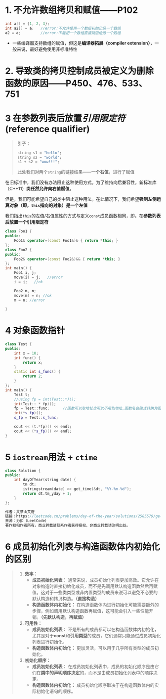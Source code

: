 # 1. 不允许数组拷贝和赋值——P102

``` cpp
int a[] = {1, 2, 3};
int a2[] = a;	//error:不允许使用一个数组初始化另一个数组
a2 = a; 		//error:不能把一个数组直接赋值给另一个数组
```

- 一些编译器支持数组的赋值，但这是**编译器拓展（compiler extension）**，一般来说，最好避免使用非标准特性

# 2. 导致类的拷贝控制成员被定义为删除函数的原因——P450、476、533、751



# 3 在参数列表后放置*引用限定符*(reference qualifier)

> 引子：
>
> ```cpp
> string s1 = "hello";
> string s2 = "world";
> s1 + s2 = "wow!!!";
> ```
>
> 此处我们对两个`string`的链接结果——**一个右值**，进行了赋值

在旧标准中，我们没有办法阻止这种使用方式。为了维持向后兼容性，新标准库（C++11）类**任然允许向右值赋值**。

但是，我们可能希望自己的类中阻止这种用法。在此情况下，我们希望**强制左侧运算对象（即，`this`指向的对象）是一个左值**

我们指出`this`的左值/右值属性的方式与定义`const`成员函数相同，即，在**参数列表后放置一个引用限定符**

```cpp
class Foo1 {
public:
	Foo1& operator=(const Foo1&)& { return *this; }
};
class Foo2 {
public:
	Foo2& operator=(const Foo2&)&& { return *this; }
};
int main() {
	Foo1 i, j;
	move(i) = j;   //error
	i = j;   //ok

	Foo2 m, n;
	move(m) = n; //ok
	m = n; //error
	
}

```

# 4 对象函数指针

```cpp
class Test {
public:
	int x = 10;
	int func() {
		return x;
	}
	static int s_func() {
		return 2;
	}
};
int main() {
	Test t;
	//using fp = int(Test::*)();
	int(Test:: * fp)();
	fp = Test::func;      //函数可以取地址也可以不用取地址,函数名会隐式转换为函数指针
	int(*s_fp)();
	s_fp = Test::s_func;

	cout << (t.*fp)() << endl;
	cout << (*s_fp)() << endl;
}
```

# 5 `iostream`用法 + `ctime`

```cpp
class Solution {
public:
    int dayOfYear(string date) {
        tm dt;
        istringstream(date) >> get_time(&dt, "%Y-%m-%d");
        return dt.tm_yday + 1;
    }
};

作者：灵茶山艾府
链接：https://leetcode.cn/problems/day-of-the-year/solutions/2585579/ge-chong-yu-yan-de-ku-han-shu-xie-fa-pyt-6gdt/
来源：力扣（LeetCode）
著作权归作者所有。商业转载请联系作者获得授权，非商业转载请注明出处。
```



# 6 成员初始化列表与构造函数体内初始化的区别

> 1. **效率：**
>    - **成员初始化列表：** 通常来说，成员初始化列表更加高效。它允许在对象构造时直接初始化成员，而不是先调用默认构造函数然后再赋值。这对于一些类类型或非内置类型的成员来说可以避免不必要的默认构造和拷贝构造。**（直接构造）**
>    - **构造函数体内初始化：** 在构造函数体内进行初始化可能需要额外的步骤，例如调用默认构造函数再赋值，这可能会引入一些性能开销。**（先默认构造，再赋值）**
> 2. **可用性：**
>    - **成员初始化列表：** 不是所有的成员都可以在构造函数体内初始化，尤其是对于**const**和**引用类型**的成员，它们通常只能通过成员初始化列表进行初始化。
>    - **构造函数体内初始化：** 更加灵活，可以用于几乎所有类型的成员初始化。
> 3. **初始化顺序：**
>    - **成员初始化列表：** 在成员初始化列表中，成员的初始化顺序是由它们在**类中的声明顺序决定**的，而不是由成员初始化列表中的顺序决定。
>    - **构造函数体内初始化：** 成员初始化顺序取决于在构造函数体内的实际初始化语句的顺序。
